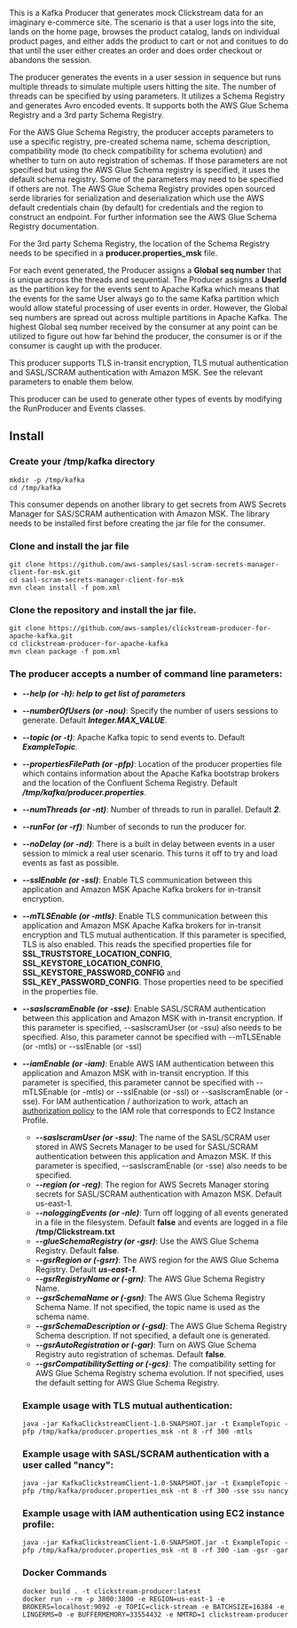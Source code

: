 This is a Kafka Producer that generates mock Clickstream data for an imaginary e-commerce site. The scenario is that 
a user logs into the site, lands on the home page, browses the product catalog, lands on individual product pages, and 
either adds the product to cart or not and conitues to do that until the user either creates an order and does order 
checkout or abandons the session.
   
The producer generates the events in a user session in sequence but runs multiple threads to simulate multiple users 
hitting the site. The number of threads can be specified by using parameters. It utilizes a Schema Registry and 
generates Avro encoded events. It supports both the AWS Glue Schema Registry and a 3rd party Schema Registry.

For the AWS Glue Schema Registry, the producer accepts parameters to use a specific registry, pre-created schema name, 
schema description, compatibility mode (to check compatibility for schema evolution) and whether to turn on 
auto registration of schemas. If those parameters are not specified but using the AWS Glue Schema registry is specified, 
it uses the default schema registry. Some of the parameters may need to be specified if others are not. 
The AWS Glue Schema Registry provides open sourced serde libraries for serialization and deserialization which use the 
AWS default credentials chain (by default) for credentials and the region to construct an endpoint. For further 
information see the AWS Glue Schema Registry documentation.  

For the 3rd party Schema Registry, the location of the Schema Registry needs to be specified in a **producer.properties_msk** file.
   
For each event generated, the Producer assigns a **Global seq number** that is unique across the threads and sequential. 
The Producer assigns a **UserId** as the partition key for the events sent to Apache Kafka which means that the events 
for the same User always go to the same Kafka partition which would allow stateful processing of user events in order. 
However, the Global seq numbers are spread out across multiple partitions in Apache Kafka. 
The highest Global seq number received by the consumer at any point can be utilized to figure out how far behind the 
producer, the consumer is or if the consumer is caught up with the producer.

This producer supports TLS in-transit encryption, TLS mutual authentication and SASL/SCRAM authentication with Amazon MSK.
See the relevant parameters to enable them below.
   
This producer can be used to generate other types of events by modifying the RunProducer and Events classes.
   

## Install

### Create your /tmp/kafka directory
    mkdir -p /tmp/kafka
    cd /tmp/kafka

This consumer depends on another library to get secrets from AWS Secrets Manager for SAS/SCRAM authentication with Amazon MSK.
The library needs to be installed first before creating the jar file for the consumer.

### Clone and install the jar file

    git clone https://github.com/aws-samples/sasl-scram-secrets-manager-client-for-msk.git
    cd sasl-scram-secrets-manager-client-for-msk
    mvn clean install -f pom.xml

### Clone the repository and install the jar file.  

    git clone https://github.com/aws-samples/clickstream-producer-for-apache-kafka.git
    cd clickstream-producer-for-apache-kafka
    mvn clean package -f pom.xml
    
   ### The producer accepts a number of command line parameters:
   
   * ***--help (or -h): help to get list of parameters***
   * ***--numberOfUsers (or -nou)***: Specify the number of users sessions to generate. Default ***Integer.MAX_VALUE***.
   * ***--topic (or -t)***: Apache Kafka topic to send events to. Default ***ExampleTopic***.
   * ***--propertiesFilePath (or -pfp)***: Location of the producer properties file which contains information about the Apache Kafka bootstrap brokers and the location of the Confluent Schema Registry. Default ***/tmp/kafka/producer.properties***.
   * ***--numThreads (or -nt)***: Number of threads to run in parallel. Default ***2***.
   * ***--runFor (or -rf)***: Number of seconds to run the producer for.
   * ***--noDelay (or -nd)***: There is a built in delay between events in a user session to mimick a real user scenario. This turns it off to try and load events as fast as possible.
   * ***--sslEnable (or -ssl)***: Enable TLS communication between this application and Amazon MSK Apache Kafka brokers for in-transit encryption.
   * ***--mTLSEnable (or -mtls)***: Enable TLS communication between this application and Amazon MSK Apache Kafka brokers for in-transit encryption and TLS mutual authentication. If this parameter is specified, TLS is also enabled. This reads the specified properties file for **SSL_TRUSTSTORE_LOCATION_CONFIG**, **SSL_KEYSTORE_LOCATION_CONFIG**, **SSL_KEYSTORE_PASSWORD_CONFIG** and **SSL_KEY_PASSWORD_CONFIG**. Those properties need to be specified in the properties file.
   * ***--saslscramEnable (or -sse)***: Enable SASL/SCRAM authentication between this application and Amazon MSK with in-transit encryption. If this parameter is specified, --saslscramUser (or -ssu) also needs to be specified. Also, this parameter cannot be specified with --mTLSEnable (or -mtls) or --sslEnable (or -ssl)
* ***--iamEnable (or -iam)***: Enable AWS IAM authentication between this application and Amazon MSK with in-transit encryption. If this parameter is specified, this parameter cannot be specified with --mTLSEnable (or -mtls) or --sslEnable (or -ssl) or --saslscramEnable (or -sse). For IAM authentication / authorization to work, attach an [authorization policy](https://docs.aws.amazon.com/msk/latest/developerguide/iam-access-control.html#create-iam-access-control-policies) to the IAM role that corresponds to EC2 Instance Profile. 
   * ***--saslscramUser (or -ssu)***: The name of the SASL/SCRAM user stored in AWS Secrets Manager to be used for SASL/SCRAM authentication between this application and Amazon MSK. If this parameter is specified, --saslscramEnable (or -sse) also needs to be specified.
   * ***--region (or -reg)***: The region for AWS Secrets Manager storing secrets for SASL/SCRAM authentication with Amazon MSK. Default us-east-1.
   * ***--nologgingEvents (or -nle)***: Turn off logging of all events generated in a file in the filesystem. Default **false** and events are logged in a file **/tmp/Clickstream.txt**
   * ***--glueSchemaRegistry (or -gsr)***: Use the AWS Glue Schema Registry. Default **false**.
   * ***--gsrRegion or (-gsrr)***: The AWS region for the AWS Glue Schema Registry. Default ***us-east-1***.
   * ***--gsrRegistryName or (-grn)***: The AWS Glue Schema Registry Name.
   * ***--gsrSchemaName or (-gsn)***: The AWS Glue Schema Registry Schema Name. If not specified, the topic name is used as the schema name.
   * ***--gsrSchemaDescription or (-gsd)***: The AWS Glue Schema Registry Schema description. If not specified, a default one is generated.
   * ***--gsrAutoRegistration or (-gar)***: Turn on AWS Glue Schema Registry auto registration of schemas. Default **false**.
   * ***--gsrCompatibilitySetting or (-gcs)***: The compatibility setting for AWS Glue Schema Registry schema evolution. If not specified, uses the default setting for AWS Glue Schema Registry.
   
   ### Example usage with TLS mutual authentication:
   
   ```
   java -jar KafkaClickstreamClient-1.0-SNAPSHOT.jar -t ExampleTopic -pfp /tmp/kafka/producer.properties_msk -nt 8 -rf 300 -mtls
   ```

   ### Example usage with SASL/SCRAM authentication with a user called "nancy":
   
   ```
   java -jar KafkaClickstreamClient-1.0-SNAPSHOT.jar -t ExampleTopic -pfp /tmp/kafka/producer.properties_msk -nt 8 -rf 300 -sse ssu nancy
   ```

   ### Example usage with IAM authentication using EC2 instance profile:

   ```
   java -jar KafkaClickstreamClient-1.0-SNAPSHOT.jar -t ExampleTopic -pfp /tmp/kafka/producer.properties_msk -nt 8 -rf 300 -iam -gsr -gar
   ```

   ### Docker Commands

   ```
  docker build . -t clickstream-producer:latest
  docker run --rm -p 3800:3800 -e REGION=us-east-1 -e BROKERS=localhost:9092 -e TOPIC=click-stream -e BATCHSIZE=16384 -e LINGERMS=0 -e BUFFERMEMORY=33554432 -e NMTRD=1 clickstream-producer 
  ```
